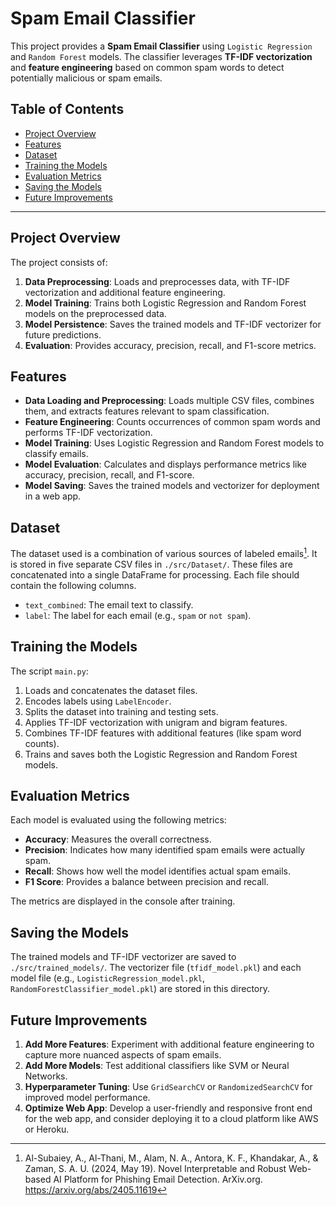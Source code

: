 # Spam Email Classifier

This project provides a **Spam Email Classifier** using `Logistic Regression` and `Random Forest` models. The classifier leverages **TF-IDF vectorization** and **feature engineering** based on common spam words to detect potentially malicious or spam emails.

## Table of Contents

- [Project Overview](#project-overview)
- [Features](#features)
- [Dataset](#dataset)
- [Training the Models](#training-the-models)
- [Evaluation Metrics](#evaluation-metrics)
- [Saving the Models](#saving-the-models)
- [Future Improvements](#future-improvements)

---

## Project Overview

The project consists of:
1. **Data Preprocessing**: Loads and preprocesses data, with TF-IDF vectorization and additional feature engineering.
2. **Model Training**: Trains both Logistic Regression and Random Forest models on the preprocessed data.
3. **Model Persistence**: Saves the trained models and TF-IDF vectorizer for future predictions.
4. **Evaluation**: Provides accuracy, precision, recall, and F1-score metrics.

## Features

- **Data Loading and Preprocessing**: Loads multiple CSV files, combines them, and extracts features relevant to spam classification.
- **Feature Engineering**: Counts occurrences of common spam words and performs TF-IDF vectorization.
- **Model Training**: Uses Logistic Regression and Random Forest models to classify emails.
- **Model Evaluation**: Calculates and displays performance metrics like accuracy, precision, recall, and F1-score.
- **Model Saving**: Saves the trained models and vectorizer for deployment in a web app.

## Dataset

The dataset used is a combination of various sources of labeled emails[^1].
It is stored in five separate CSV files in `./src/Dataset/`. These files are concatenated into a single DataFrame for processing. Each file should contain the following columns. 

- `text_combined`: The email text to classify.
- `label`: The label for each email (e.g., `spam` or `not spam`).


## Training the Models

The script `main.py`:
1. Loads and concatenates the dataset files.
2. Encodes labels using `LabelEncoder`.
3. Splits the dataset into training and testing sets.
4. Applies TF-IDF vectorization with unigram and bigram features.
5. Combines TF-IDF features with additional features (like spam word counts).
6. Trains and saves both the Logistic Regression and Random Forest models.

## Evaluation Metrics

Each model is evaluated using the following metrics:
- **Accuracy**: Measures the overall correctness.
- **Precision**: Indicates how many identified spam emails were actually spam.
- **Recall**: Shows how well the model identifies actual spam emails.
- **F1 Score**: Provides a balance between precision and recall.

The metrics are displayed in the console after training.

## Saving the Models

The trained models and TF-IDF vectorizer are saved to `./src/trained_models/`. The vectorizer file (`tfidf_model.pkl`) and each model file (e.g., `LogisticRegression_model.pkl`, `RandomForestClassifier_model.pkl`) are stored in this directory.

## Future Improvements

1. **Add More Features**: Experiment with additional feature engineering to capture more nuanced aspects of spam emails.
2. **Add More Models**: Test additional classifiers like SVM or Neural Networks.
3. **Hyperparameter Tuning**: Use `GridSearchCV` or `RandomizedSearchCV` for improved model performance.
4. **Optimize Web App**: Develop a user-friendly and responsive front end for the web app, and consider deploying it to a cloud platform like AWS or Heroku.

[^1]: Al-Subaiey, A., Al-Thani, M., Alam, N. A., Antora, K. F., Khandakar, A., & Zaman, S. A. U. (2024, May 19). Novel Interpretable and Robust Web-based AI Platform for Phishing Email Detection. ArXiv.org. https://arxiv.org/abs/2405.11619
